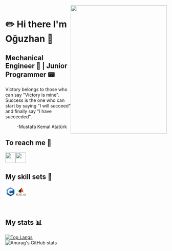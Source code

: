 <img src="https://media.giphy.com/media/12qj9BbWNWbnz2/giphy.gif" align="right" height="400" width="300" >

# :pencil2: Hi there I'm Oğuzhan 🙋
## Mechanical Engineer :nut_and_bolt: | Junior Programmer :pager:
Victory belongs to those who can say "Victory is mine". Success is the one who can start by saying "I will succeed" and finally say "I have succeeded".

<p align="right"> -Mustafa Kemal Atatürk ‎  ‎  ‎  </p>

## To reach me :postbox:
[<img height="32" width="32" src="https://unpkg.com/simple-icons@v8/icons/linkedin.svg" align="left" />][linkedin]
[<img height="32" width="32" src="https://unpkg.com/simple-icons@v8/icons/wordpress.svg" align="left" />][web]

[linkedin]: https://www.linkedin.com/in/o%C4%9Fuzhan-%C3%B6ks%C3%BCz-51854921b
[web]: oguzhanoksuz0.com

<br />
<br />

## My skill sets :school_satchel:
<img align="left" height="32" width="32" src="https://raw.githubusercontent.com/github/explore/80688e429a7d4ef2fca1e82350fe8e3517d3494d/topics/c/c.png">
<img align="left"  height="32" width="32" src="https://raw.githubusercontent.com/github/explore/80688e429a7d4ef2fca1e82350fe8e3517d3494d/topics/matlab/matlab.png">

<br />
<br />
<br />
<br />

## My stats :bar_chart:
[![Top Langs](https://github-readme-stats.vercel.app/api/top-langs/?username=OguzhanOksuz&theme=radical&exclude_repo=github-readme-stats,anuraghazra.github.io)](https://github.com/anuraghazra/github-readme-stats)
<br />
![Anurag's GitHub stats](https://github-readme-stats.vercel.app/api?username=OguzhanOksuz&show_icons=true&theme=radical)
